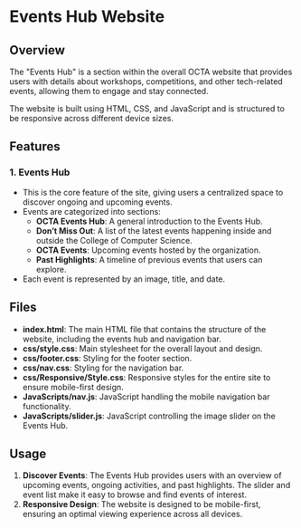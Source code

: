 # Events Hub Website

## Overview
The "Events Hub" is a section within the overall OCTA website that provides users with details about workshops, competitions, and other tech-related events, allowing them to engage and stay connected.

The website is built using HTML, CSS, and JavaScript and is structured to be responsive across different device sizes.


## Features

### 1. **Events Hub**
- This is the core feature of the site, giving users a centralized space to discover ongoing and upcoming events.
- Events are categorized into sections:
  - **OCTA Events Hub**: A general introduction to the Events Hub.
  - **Don’t Miss Out**: A list of the latest events happening inside and outside the College of Computer Science.
  - **OCTA Events**: Upcoming events hosted by the organization.
  - **Past Highlights**: A timeline of previous events that users can explore.
- Each event is represented by an image, title, and date.

## Files

- **index.html**: The main HTML file that contains the structure of the website, including the events hub and navigation bar.
- **css/style.css**: Main stylesheet for the overall layout and design.
- **css/footer.css**: Styling for the footer section.
- **css/nav.css**: Styling for the navigation bar.
- **css/Responsive/Style.css**: Responsive styles for the entire site to ensure mobile-first design.
- **JavaScripts/nav.js**: JavaScript handling the mobile navigation bar functionality.
- **JavaScripts/slider.js**: JavaScript controlling the image slider on the Events Hub.

## Usage

1. **Discover Events**: The Events Hub provides users with an overview of upcoming events, ongoing activities, and past highlights. The slider and event list make it easy to browse and find events of interest.
2. **Responsive Design**: The website is designed to be mobile-first, ensuring an optimal viewing experience across all devices.
